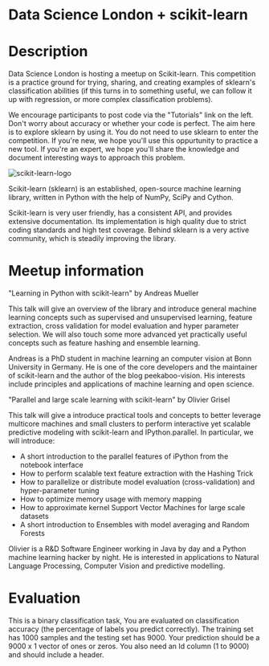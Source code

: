 # Data Science London + scikit-learn

# Description
Data Science London is hosting a meetup on Scikit-learn.  This competition is a practice ground for trying, sharing, and creating examples of sklearn's classification abilities (if this turns in to something useful, we can follow it up with regression, or more complex classification problems).

We encourage participants to post code via the "Tutorials" link on the left.  Don't worry about accuracy or whether your code is perfect.  The aim here is to explore sklearn by using it. You do not need to use sklearn to enter the competition. If you're new, we hope you'll use this oppurtunity to practice a new tool.  If you're an expert, we hope you'll share the knowledge and document interesting ways to approach this problem.

![scikit-learn-logo](https://github.com/JamesSuryaPutra/Data-Science-London/assets/155945814/1b19dfb7-ee28-42fb-a08d-601e75c46e4f)

Scikit-learn (sklearn) is an established, open-source machine learning library, written in Python with the help of NumPy, SciPy and Cython.

Scikit-learn is very user friendly, has a consistent API, and provides extensive documentation. Its implementation is high quality due to strict coding standards and high test coverage.  Behind sklearn is a very active community, which is steadily improving the library.

# Meetup information

"Learning in Python with scikit-learn" by Andreas Mueller

This talk will give an overview of the library and introduce general machine learning concepts such as supervised and unsupervised learning, feature extraction, cross validation for model evaluation and hyper parameter selection. We will also touch some more advanced yet practically useful concepts such as feature hashing and ensemble learning.

Andreas is a PhD student in machine learning an computer vision at Bonn University in Germany. He is one of the core developers and the maintainer of scikit-learn and the author of the blog peekaboo-vision. His interests include principles and applications of machine learning and open science.

"Parallel and large scale learning with scikit-learn" by Olivier Grisel

This talk will give a introduce practical tools and concepts to better leverage multicore machines and small clusters to perform interactive yet scalable predictive modeling with scikit-learn and IPython.parallel. In particular, we will introduce:
- A short introduction to the parallel features of iPython from the notebook interface
- How to perform scalable text feature extraction with the Hashing Trick
- How to parallelize or distribute model evaluation (cross-validation) and hyper-parameter tuning
- How to optimize memory usage with memory mapping
- How to approximate kernel Support Vector Machines for large scale datasets
- A short introduction to Ensembles with model averaging and Random Forests

Olivier is a R&D Software Engineer working in Java by day and a Python machine learning hacker by night. He is interested in applications to Natural Language Processing, Computer Vision and predictive modelling.

# Evaluation
This is a binary classification task, You are evaluated on classification accuracy (the percentage of labels you predict correctly). The training set has 1000 samples and the testing set has 9000. Your prediction should be a 9000 x 1 vector of ones or zeros. You also need an Id column (1 to 9000) and should include a header.
